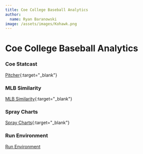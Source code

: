 ```yaml
---
title: Coe College Baseball Analytics
author:
  name: Ryan Baranowski
image: /assets/images/Kohawk.png
---
```

# Coe College Baseball Analytics

### Coe Statcast

[Pitcher](https://coebaseballanalytics.shinyapps.io/Pitcher_Statcast/){:target="_blank"}

### MLB Similarity

[MLB Similarity](https://coebaseballanalytics.shinyapps.io/MLB_Sim_App/){:target="_blank"}

### Spray Charts

[Spray Charts](https://coebaseballanalytics.shinyapps.io/Spray_Charts/){:target="_blank"}

### Run Environment

[Run Environment](Run-Environment.html)



